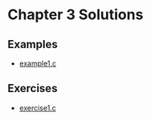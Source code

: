 # Chapter 3 Solutions
## Examples
- [example1.c](./examples/example1.c)

## Exercises
- [exercise1.c](./exercises/exercise1.c)


